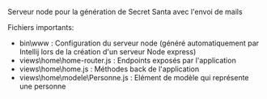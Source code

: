 Serveur node pour la génération de Secret Santa avec l'envoi de mails

Fichiers importants:

- bin\www : Configuration du serveur node (généré automatiquement par Intellij lors de la création d'un serveur Node express)
- views\home\home-router.js : Endpoints exposés par l'application
- views\home\home.js : Méthodes back de l'application
- views\home\modele\Personne.js : Elément de modèle qui représente une personne
